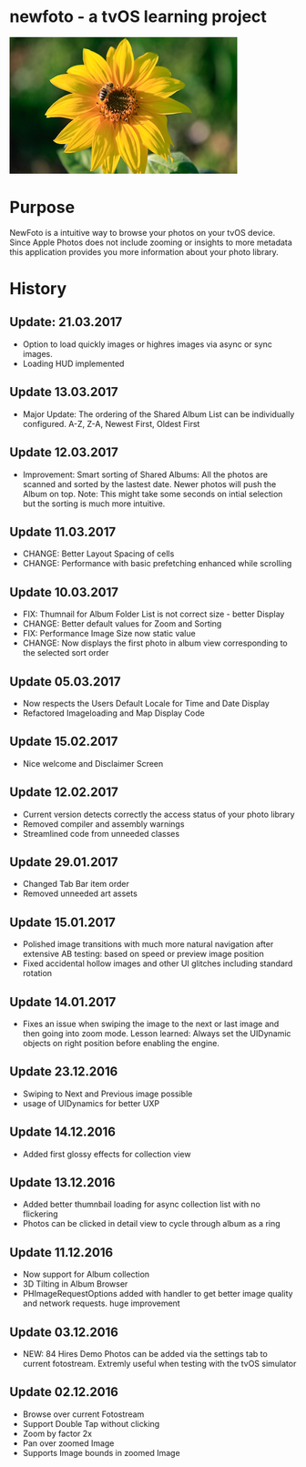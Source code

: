 # newfoto - a tvOS learning project

![newfoto icon](https://raw.githubusercontent.com/rawshooter/newfoto/master/newfoto/icons/AppleTV-Icon-App-Small-400x240.png)


# Purpose
NewFoto is a intuitive way to browse your photos on your tvOS device. Since Apple Photos does not include zooming or insights to more metadata this application provides you more information about your photo library.

# History

## Update: 21.03.2017
* Option to load quickly images or highres images via async or sync images. 
* Loading HUD implemented

## Update 13.03.2017
* Major Update: The ordering of the Shared Album List can be individually configured. A-Z, Z-A, Newest First, Oldest First

## Update 12.03.2017
* Improvement: Smart sorting of Shared Albums: All the photos are scanned and sorted by the lastest date. Newer photos will push the Album on top. Note: This might take some seconds on intial selection but the sorting is much more intuitive.


## Update 11.03.2017
* CHANGE: Better Layout Spacing of cells
* CHANGE: Performance with basic prefetching enhanced while scrolling

## Update 10.03.2017
* FIX: Thumnail for Album Folder List is not correct size - better Display
* CHANGE: Better default values for Zoom and Sorting
* FIX: Performance Image Size now static value
* CHANGE: Now displays the first photo in album view corresponding to the selected sort order


## Update 05.03.2017
* Now respects the Users Default Locale for Time and Date Display
* Refactored Imageloading and Map Display Code 


## Update 15.02.2017
* Nice welcome and Disclaimer Screen

## Update 12.02.2017
* Current version detects correctly the access status of your photo library
* Removed compiler and assembly warnings
* Streamlined code from unneeded classes

## Update 29.01.2017
* Changed Tab Bar item order
* Removed unneeded art assets


## Update 15.01.2017
* Polished image transitions with much more natural navigation after extensive AB testing: based on speed or preview image position
* Fixed accidental hollow images and other UI glitches including standard rotation

## Update 14.01.2017
* Fixes an issue when swiping the image to the next or last image and then going into zoom mode. Lesson learned: Always set the UIDynamic objects on right position before enabling the engine. 

## Update 23.12.2016
* Swiping to Next and Previous image possible
* usage of UIDynamics for better UXP

## Update 14.12.2016
* Added first glossy effects for collection view


## Update 13.12.2016
* Added better thumnbail loading for async collection list with no flickering
* Photos can be clicked in detail view to cycle through album as a ring 

## Update 11.12.2016
* Now support for Album collection
* 3D Tilting in Album Browser
* PHImageRequestOptions added with handler to get better image quality and network requests. huge improvement

## Update 03.12.2016

* NEW: 84 Hires Demo Photos can be added via the settings tab to current fotostream. Extremly useful when testing with the tvOS simulator

## Update 02.12.2016


* Browse over current Fotostream
* Support Double Tap without clicking
* Zoom by factor 2x
* Pan over zoomed Image
* Supports Image bounds in zoomed Image

